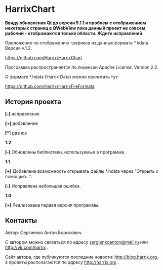 HarrixChart
===========

**Ввиду обновления Qt до версии 5.1.1 и проблем с отображением некоторых страниц в QWebView пока данный проект не совсем рабочий - отображаются только области. Ждите исправлений.**

Приложение по отображению графиков из данных формата *.hdata. Версия v.1.2.

https://github.com/Harrix/HarrixChart

Программа распространяется по лицензии Apache License, Version 2.0.

О формате *.hdata (Harrix Data) можно прочитать тут:

https://github.com/Harrix/HarrixFileFormats

История проекта
---------------

**[-]** исправление

**[+]** добавление

**[*]** разное

**1.2**

**[-]** Обновлены библиотеки, используемые в программе.


**1.1**

**[+]** Добавлена возможность открывать файлы *.hdata через "Открыть с помощью...".

**[-]** Исправлена небольшая ошибка.


**1.0**

**[+]** Реализована первая версия программы.

Контакты
---------------

Автор: Сергиенко Антон Борисович.

С автором можно связаться по адресу sergienkoanton@mail.ru или  http://vk.com/harrix .

Сайт автора, где публикуются последние новости: http://blog.harrix.org, а проекты располагаются по адресу http://harrix.org .